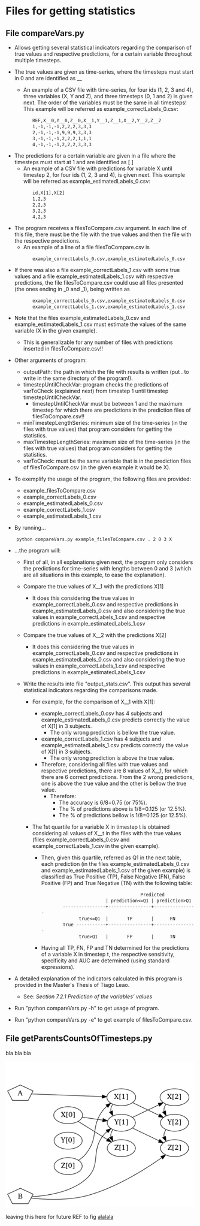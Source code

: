 # Files for getting statistics

## File compareVars.py

* Allows getting several statistical indicators regarding the comparison of true values and respective predictions, for a certain variable throughout multiple timesteps.

* The true values are given as time-series, where the timesteps must start in 0 and are identified as __
  * An example of a CSV file with time-series, for four ids (1, 2, 3 and 4), three variables (X, Y and Z), and three timesteps (0, 1 and 2) is given next. The order of the variables must be the same in all timesteps! This example will be referred as example_correctLabels_0.csv:

```
          REF,X__0,Y__0,Z__0,X__1,Y__1,Z__1,X__2,Y__2,Z__2
          1,-1,-1,-1,2,2,2,3,3,3
          2,-1,-1,-1,9,9,9,3,3,3
          3,-1,-1,-1,2,2,2,1,1,1
          4,-1,-1,-1,2,2,2,3,3,3
```


* The predictions for a certain variable are given in a file where the timesteps must start at 1 and are identified as [ ]
  * An example of a CSV file with predictions for variable X until timestep 2, for four ids (1, 2, 3 and 4), is given next. This example will be referred as example_estimatedLabels_0.csv:

```
          id,X[1],X[2]
          1,2,3
          2,2,3
          3,2,3
          4,2,3
```

* The program receives a filesToCompare.csv argument. In each line of this file, there must be the file with the true values and then the file with the respective predictions.
  * An example of a line of a file filesToCompare.csv is

```
          example_correctLabels_0.csv,example_estimatedLabels_0.csv
```

* If there was also a file example_correctLabels_1.csv with some true values and a file example_estimatedLabels_1.csv with respective predictions, the file filesToCompare.csv could use all files presented (the ones ending in _0 and _1), being written as
  
```
          example_correctLabels_0.csv,example_estimatedLabels_0.csv
          example_correctLabels_1.csv,example_estimatedLabels_1.csv
```

* Note that the files example_estimatedLabels_0.csv and example_estimatedLabels_1.csv must estimate the values of the same variable (X in the given example).
  * This is generalizable for any number of files with predictions inserted in filesToCompare.csv!!

* Other arguments of program:
  * outputPath: the path in which the file with results is written (put . to write in the same directory of the program!).
  * timestepUntilCheckVar: program checks the predictions of varToCheck (explained next) from timestep 1 until timestep timestepUntilCheckVar.
    * timestepUntilCheckVar must be between 1 and the maximum timestep for which there are predictions in the prediction files of filesToCompare.csv!!
  * minTimestepLengthSeries: minimum size of the time-series (in the files with true values) that program considers for getting the statistics.
  * maxTimestepLengthSeries: maximum size of the time-series (in the files with true values) that program considers for getting the statistics.
  * varToCheck: must be the same variable that is in the prediction files of filesToCompare.csv (in the given example it would be X).

* To exemplify the usage of the program, the following files are provided:
   * example_filesToCompare.csv
   * example_correctLabels_0.csv
   * example_estimatedLabels_0.csv
   * example_correctLabels_1.csv
   * example_estimatedLabels_1.csv

* By running...
```
    python compareVars.py example_filesToCompare.csv . 2 0 3 X
```

* ...the program will:
  * First of all, in all explanations given next, the program only considers the predictions for time-series with lengths between 0 and 3 (which are all situations in this example, to ease the explanation).
  * Compare the true values of X__1 with the predictions X\[1\]
    * It does this considering the true values in example_correctLabels_0.csv and respective predictions in example_estimatedLabels_0.csv and also considering the true values in example_correctLabels_1.csv and respective predictions in example_estimatedLabels_1.csv
  * Compare the true values of X__2 with the predictions X\[2\]
    * It does this considering the true values in example_correctLabels_0.csv and respective predictions in example_estimatedLabels_0.csv and also considering the true values in example_correctLabels_1.csv and respective predictions in example_estimatedLabels_1.csv
  
  * Write the results into file "output_stats.csv". This output has several statistical indicators regarding the comparisons made.
    * For example, for the comparison of X__1 with X\[1\]:
      * example_correctLabels_0.csv has 4 subjects and example_estimatedLabels_0.csv predicts correctly the value of X\[1\] in 3 subjects.
        * The only wrong prediction is bellow the true value.
      * example_correctLabels_1.csv has 4 subjects and example_estimatedLabels_1.csv predicts correctly the value of X\[1\] in 3 subjects.
        * The only wrong prediction is above the true value.
      * Therefore, considering all files with true values and respective predictions, there are 8 values of X__1, for which there are 6 correct predictions. From the 2 wrong predictions, one is above the true value and the other is bellow the true value.
        * Therefore:
          * The accuracy is 6/8=0.75 (or 75%).
          * The % of predictions above is 1/8=0.125 (or 12.5%).
          * The % of predictions bellow is 1/8=0.125 (or 12.5%).

    * The 1st quartile for a variable X in timestep t is obtained considering all values of X__t in the files with the true values (files example_correctLabels_0.csv and example_correctLabels_1.csv in the given example). 
      * Then, given this quartile, referred as Q1 in the next table, each prediction (in the files example_estimatedLabels_0.csv and example_estimatedLabels_1.csv of the given example) is classified as True Positive (TP), False Negative (FN), False Positive (FP) and True Negative (TN) with the following table:

                                                 Predicted
                                    | prediction<=Q1 | prediction>Q1   
                    ----------------+----------------+----------------
                          true<=Q1  |       TP       |      FN
                    True -----------+----------------+----------------
                          true>Q1   |       FP       |      TN        

      * Having all TP, FN, FP and TN determined for the predictions of a variable X in timestep t, the respective sensitivity, specificity and AUC are determined (using standard expressions).
  
* A detailed explanation of the indicators calculated in this program is provided in the Master's Thesis of Tiago Leao.
  * See: *Section 7.2.1 Prediction of the variables’ values*
  
* Run "python compareVars.py -h" to get usage of program.

* Run "python compareVars.py -e" to get example of filesToCompare.csv.


## File getParentsCountsOfTimesteps.py

bla bla bla

<p align="center" id="ref_examplefile_WithStoredDBN">
  <img alt="DBN graphical display of examplefile_WithStoredDBN" src="example_figStoredDBN.png" style="width: 60vw; min-width: 330px;">
</p>


leaving this here for future REF to fig [alalala](#ref_examplefile_withstoreddbn)